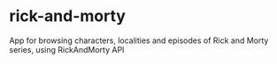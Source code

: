 # rick-and-morty
App for browsing characters, localities and episodes of Rick and Morty series, using RickAndMorty API
